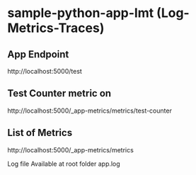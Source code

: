 # sample-python-app-lmt (Log-Metrics-Traces)

## App Endpoint
http://localhost:5000/test

## Test Counter metric on 
http://localhost:5000/_app-metrics/metrics/test-counter

## List of Metrics
http://localhost:5000/_app-metrics/metrics

Log file Available at root folder  app.log

